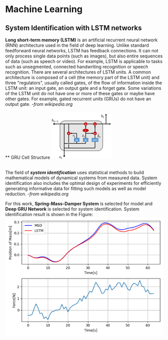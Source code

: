 # Machine Learning
## System Identification with LSTM networks

**Long short-term memory (LSTM)** is an artificial recurrent neural network (RNN) architecture used in the field of deep learning. Unlike standard feedforward neural networks, LSTM has feedback connections. It can not only process single data points (such as images), but also entire sequences of data (such as speech or video). For example, LSTM is applicable to tasks such as unsegmented, connected handwriting recognition or speech recognition. There are several architectures of LSTM units. A common architecture is composed of a cell (the memory part of the LSTM unit) and three "regulators", usually called gates, of the flow of information inside the LSTM unit: an input gate, an output gate and a forget gate. Some variations of the LSTM unit do not have one or more of these gates or maybe have other gates. For example, gated recurrent units (GRUs) do not have an output gate. *-from wikipedia.org*  
<br />
** GRU Cell Structure
![alt text](./imgs/gru_cell.png)
<br />
<br />

The field of ***system identification*** uses statistical methods to build mathematical models of dynamical systems from measured data. System identification also includes the optimal design of experiments for efficiently generating informative data for fitting such models as well as model reduction. *-from wikipedia.org*  

For this work, **Spring-Mass-Damper System** is selected for model and **Deep GRU Network** is selected for system identification.
System identification result is shown in the Figure:  
![alt text](./imgs/msd_gru.png)

